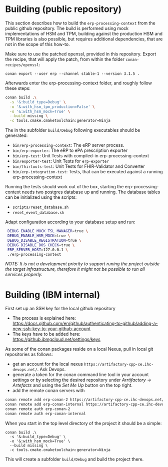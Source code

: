 # Building (public repository)

This section describes how to build the `erp-processing-context` from the public github repository.
The build is performed using mock implementations of HSM and TPM, building against the production HSM and TPM
libraries is also possible, but requires additional dependencies, that are not in the scope of this how-to.

Make sure to use the patched openssl, provided in this repository.
Export the recipe, that will apply the patch, from within the folder `conan-recipes/openssl`:
```
conan export --user erp --channel stable-1 --version 3.1.5 .
```

Afterwards enter the erp-processing-context folder, and roughly follow these steps:
```sh
conan build .\
  -s '&:build_type=Debug' \
  -o '&:with_hsm_tpm_production=False' \
  -o '&:with_hsm_mock=True' \
  --build missing \
  -c tools.cmake.cmaketoolchain:generator=Ninja
```

The in the subfolder `build/Debug` following executables should be generated:
- `bin/erp-processing-context`: The eRP server process.
- `bin/erp-exporter`: The eRP to ePA prescription exporter
- `bin/erp-test`: Unit Tests with compiled-in erp-processing-context
- `bin/exporter-test`: Unit Tests for `erp-exporter`
- `bin/fhirtools-test`: Unit Tests for FHIR-Validator and Converter
- `bin/erp-integration-test`: Tests, that can be executed against a running erp-processing-context

Running the tests should work out of the box, starting the erp-processing-context needs two postgres database
up and running.
The database tables can be initialized using the scripts:
 * `scripts/reset_database.sh`
 * `reset_event_database.sh`

Adapt configuration according to your database setup and run:
```sh
 DEBUG_ENABLE_MOCK_TSL_MANAGER=true \
 DEBUG_ENABLE_HSM_MOCK=true \
 DEBUG_DISABLE_REGISTRATION=true \
 DEBUG_DISABLE_DOS_CHECK=true \
 ERP_SERVER_HOST=127.0.0.1 \
 ./erp-processing-context
 ```

_NOTE: It is not a development priority to support runing the project outside the target infrastructure, therefore it might not be possible to run all services properly._

# Building (IBM internal)
First set up an SSH key for the local github repository
  - The process is explained here: https://docs.github.com/en/github/authenticating-to-github/adding-a-new-ssh-key-to-your-github-account
  - The keys have to be added here: https://github.ibmgcloud.net/settings/keys

As some of the conan packages reside on a local Nexus, pull in local git repositories as follows:
- get an account for the local nexus `https://artifactory-cpp-ce.ihc-devops.net/`. Ask Devops.
- generate a token for the conan command line tool in your account settings or by selecting the desired repository under _Arrtifactory -> Artefacts_ and using the _Set Me Up_ button on the top right.
- add the remote conan servers with
```sh
conan remote add erp-conan-2 https://artifactory-cpp-ce.ihc-devops.net/artifactory/api/conan/erp-conan-2
conan remote add erp-conan-internal https://artifactory-cpp-ce.ihc-devops.net/artifactory/api/conan/erp-conan-internal
conan remote auth erp-conan-2
conan remote auth erp-conan-internal
```

When you start in the top level directory of the project it should be a simple:
```
conan build .\
  -s '&:build_type=Debug' \
  -o '&:with_hsm_mock=True' \
  --build missing \
  -c tools.cmake.cmaketoolchain:generator=Ninja
```

This will create a subfolder `build/Debug` and build the project there.
